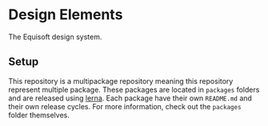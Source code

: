 # Design Elements
The Equisoft design system.

## Setup
This repository is a multipackage repository meaning this repository represent multiple package. These packages are located in `packages` folders and are released using [lerna](https://github.com/reggi). Each package have their own `README.md` and their own release cycles. For more information, check out the `packages` folder themselves.
